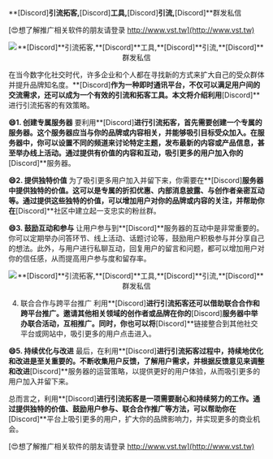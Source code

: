 **[Discord]**引流拓客,**[Discord]**工具,**[Discord]**引流,**[Discord]**群发私信

[😍想了解推广相关软件的朋友请登录 http://www.vst.tw](http://www.vst.tw)

 <center><img src="https://vst.tw/MP4/tuiguang/png/0.png" alt="**[Discord]**引流拓客,**[Discord]**工具,**[Discord]**引流,**[Discord]**群发私信"></center>

在当今数字化社交时代，许多企业和个人都在寻找新的方式来扩大自己的受众群体并提升品牌知名度。**[Discord]**作为一种即时通讯平台，不仅可以满足用户间的交流需求，还可以成为一个有效的引流和拓客工具。本文将介绍利用**[Discord]**进行引流拓客的有效策略。

**😄1. 创建专属服务器**
要利用**[Discord]**进行引流拓客，首先需要创建一个专属的服务器。这个服务器应当与你的品牌或内容相关，并能够吸引目标受众加入。在服务器中，你可以设置不同的频道来讨论特定主题，发布最新的内容或产品信息，甚至举办线上活动。通过提供有价值的内容和互动，吸引更多的用户加入你的**[Discord]**服务器。

**😄2. 提供独特价值**
为了吸引更多用户加入并留下来，你需要在**[Discord]**服务器中提供独特的价值。这可以是专属的折扣优惠、内部消息披露、与创作者亲密互动等。通过提供这些独特的价值，可以增加用户对你的品牌或内容的关注，并帮助你在**[Discord]**社区中建立起一支忠实的粉丝群。

**😄3. 鼓励互动和参与**
让用户参与到**[Discord]**服务器的互动中是非常重要的。你可以定期举办问答环节、线上活动、话题讨论等，鼓励用户积极参与并分享自己的想法。此外，与用户进行私聊互动，回复用户的留言和问题，都可以增加用户对你的信任感，从而提高用户参与度和留存率。

 <center><img src="https://vst.tw/MP4/tuiguang/png/0.png" alt="**[Discord]**引流拓客,**[Discord]**工具,**[Discord]**引流,**[Discord]**群发私信"></center>

4. 联合合作与跨平台推广
利用**[Discord]**进行引流拓客还可以借助联合合作和跨平台推广。邀请其他相关领域的创作者或品牌在你的**[Discord]**服务器中举办联合活动，互相推广。同时，你也可以将**[Discord]**链接整合到其他社交平台或网站中，吸引更多的用户点击进入。

**😄5. 持续优化与改进**
最后，在利用**[Discord]**进行引流拓客过程中，持续地优化和改进是至关重要的。不断收集用户反馈，了解用户需求，并根据反馈意见来调整和改进**[Discord]**服务器的运营策略，以提供更好的用户体验，从而吸引更多的用户加入并留下来。

总而言之，利用**[Discord]**进行引流拓客是一项需要耐心和持续努力的工作。通过提供独特的价值、鼓励用户参与、联合合作推广等方法，可以帮助你在**[Discord]**平台上吸引更多的用户，扩大你的品牌影响力，并实现更多的商业机会。

[😍想了解推广相关软件的朋友请登录 http://www.vst.tw](http://www.vst.tw)



